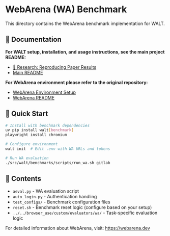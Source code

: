 # WebArena (WA) Benchmark

This directory contains the WebArena benchmark implementation for WALT.

## 📖 Documentation

**For WALT setup, installation, and usage instructions, see the main project README:**

- [🔬 Research: Reproducing Paper Results](../../../../README.md#reproducing-paper-results)
- [Main README](../../../../README.md)

**For WebArena environment please refer to the original repository:**

- [WebArena Environment Setup](https://github.com/web-arena-x/webarena/blob/main/environment_docker/README.md)
- [WebArena README](https://github.com/web-arena-x/webarena/blob/main/README.md)

## 🏃 Quick Start

```bash
# Install with benchmark dependencies
uv pip install walt[benchmark]
playwright install chromium

# Configure environment
walt init  # Edit .env with WA URLs and tokens

# Run WA evaluation
./src/walt/benchmarks/scripts/run_wa.sh gitlab
```

## 📁 Contents

- `aeval.py` - WA evaluation script  
- `auto_login.py` - Authentication handling
- `test_configs/` - Benchmark configuration files
- `reset.sh` - Benchmark reset logic (configure based on your setup)
- `../../browser_use/custom/evaluators/wa/` - Task-specific evaluation logic

For detailed information about WebArena, visit: https://webarena.dev
